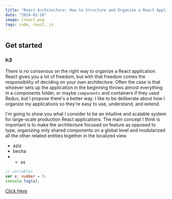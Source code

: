 ```yaml
---
title: "React Architecture: How to Structure and Organize a React Application"
date: "2024-02-20"
image: /react.png
tags: code, react, js
---
```

## Get started
### h3

There is no consensus on the right way to organize a React application. React gives you a lot of freedom, but with that freedom comes the responsibility of deciding on your own architecture. Often the case is that whoever sets up the application in the beginning throws almost everything in a components folder, or maybe <code>components</code> and containers if they used Redux, but I propose there's a better way. I like to be deliberate about how I organize my applications so they're easy to use, understand, and extend.  

I'm going to show you what I consider to be an intuitive and scalable system for large-scale production React applications. The main concept I think is important is to make the architecture focused on feature as opposed to type, organizing only shared components on a global level and modularized all the other related entities together in the localized view.

- aziz
- becha
- - ss

```typescript
// variables
var x: number = 5;
console.log(x);
```

[Click Here](https://github.com)